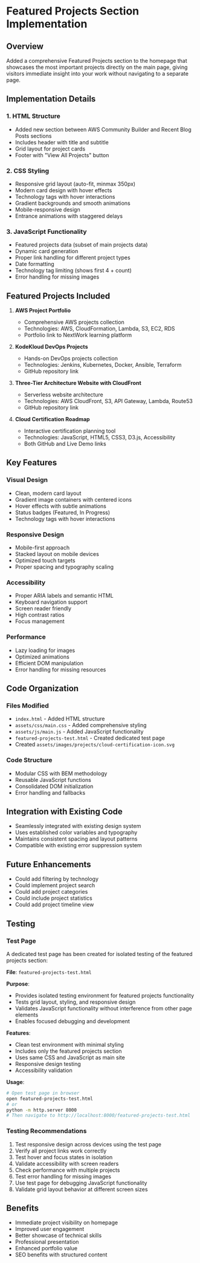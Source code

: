 # Featured Projects Section Implementation

## Overview
Added a comprehensive Featured Projects section to the homepage that showcases the most important projects directly on the main page, giving visitors immediate insight into your work without navigating to a separate page.

## Implementation Details

### 1. HTML Structure
- Added new section between AWS Community Builder and Recent Blog Posts sections
- Includes header with title and subtitle
- Grid layout for project cards
- Footer with "View All Projects" button

### 2. CSS Styling
- Responsive grid layout (auto-fit, minmax 350px)
- Modern card design with hover effects
- Technology tags with hover interactions
- Gradient backgrounds and smooth animations
- Mobile-responsive design
- Entrance animations with staggered delays

### 3. JavaScript Functionality
- Featured projects data (subset of main projects data)
- Dynamic card generation
- Proper link handling for different project types
- Date formatting
- Technology tag limiting (shows first 4 + count)
- Error handling for missing images

## Featured Projects Included

1. **AWS Project Portfolio**
   - Comprehensive AWS projects collection
   - Technologies: AWS, CloudFormation, Lambda, S3, EC2, RDS
   - Portfolio link to NextWork learning platform

2. **KodeKloud DevOps Projects**
   - Hands-on DevOps projects collection
   - Technologies: Jenkins, Kubernetes, Docker, Ansible, Terraform
   - GitHub repository link

3. **Three-Tier Architecture Website with CloudFront**
   - Serverless website architecture
   - Technologies: AWS CloudFront, S3, API Gateway, Lambda, Route53
   - GitHub repository link

4. **Cloud Certification Roadmap**
   - Interactive certification planning tool
   - Technologies: JavaScript, HTML5, CSS3, D3.js, Accessibility
   - Both GitHub and Live Demo links

## Key Features

### Visual Design
- Clean, modern card layout
- Gradient image containers with centered icons
- Hover effects with subtle animations
- Status badges (Featured, In Progress)
- Technology tags with hover interactions

### Responsive Design
- Mobile-first approach
- Stacked layout on mobile devices
- Optimized touch targets
- Proper spacing and typography scaling

### Accessibility
- Proper ARIA labels and semantic HTML
- Keyboard navigation support
- Screen reader friendly
- High contrast ratios
- Focus management

### Performance
- Lazy loading for images
- Optimized animations
- Efficient DOM manipulation
- Error handling for missing resources

## Code Organization

### Files Modified
- `index.html` - Added HTML structure
- `assets/css/main.css` - Added comprehensive styling
- `assets/js/main.js` - Added JavaScript functionality
- `featured-projects-test.html` - Created dedicated test page
- Created `assets/images/projects/cloud-certification-icon.svg`

### Code Structure
- Modular CSS with BEM methodology
- Reusable JavaScript functions
- Consolidated DOM initialization
- Error handling and fallbacks

## Integration with Existing Code
- Seamlessly integrated with existing design system
- Uses established color variables and typography
- Maintains consistent spacing and layout patterns
- Compatible with existing error suppression system

## Future Enhancements
- Could add filtering by technology
- Could implement project search
- Could add project categories
- Could include project statistics
- Could add project timeline view

## Testing

### Test Page
A dedicated test page has been created for isolated testing of the featured projects section:

**File**: `featured-projects-test.html`

**Purpose**: 
- Provides isolated testing environment for featured projects functionality
- Tests grid layout, styling, and responsive design
- Validates JavaScript functionality without interference from other page elements
- Enables focused debugging and development

**Features**:
- Clean test environment with minimal styling
- Includes only the featured projects section
- Uses same CSS and JavaScript as main site
- Responsive design testing
- Accessibility validation

**Usage**:
```bash
# Open test page in browser
open featured-projects-test.html
# or
python -m http.server 8000
# Then navigate to http://localhost:8000/featured-projects-test.html
```

### Testing Recommendations
1. Test responsive design across devices using the test page
2. Verify all project links work correctly
3. Test hover and focus states in isolation
4. Validate accessibility with screen readers
5. Check performance with multiple projects
6. Test error handling for missing images
7. Use test page for debugging JavaScript functionality
8. Validate grid layout behavior at different screen sizes

## Benefits
- Immediate project visibility on homepage
- Improved user engagement
- Better showcase of technical skills
- Professional presentation
- Enhanced portfolio value
- SEO benefits with structured content